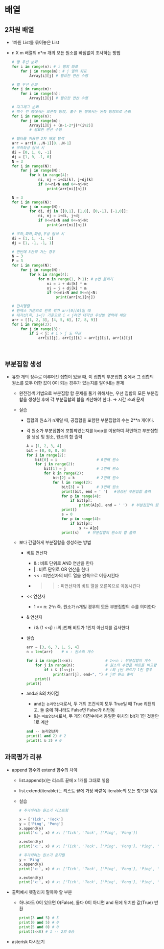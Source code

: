 

# 배열

## 2차원 배열

- 1차원 List를 묶어놓은 List
- n X m 배열의 n*m 개의 모든 원소를 빠짐없이 조사하는 방법
    
    ```python
    # 행 우선 순회
    for i in range(n): # i 행의 좌표
        for j in range(m): # j 열의 좌표
            Array[i][j] # 필요한 연산 수행
    
    # 열 우선 순회
    for j in range(m):
        for i in range(n):
            Array[i][j] # 필요한 연산 수행
    
    # 지그재그 순회
    # 짝수 번 행에서는 오른쪽 방향, 홀수 번 행에서는 왼쪽 방향으로 순회 
    for i in range(n):
        for j in range(m):
            Array[i][j + (m-1-2*j)*(i%2)] 
            # 필요한 연산 수행
    
    # 델타를 이용한 2차 배열 탐색
    arr = arr[0...N-1][0...N-1]
    # 우하좌상 탐색 시
    di = [0, 1, 0, -1]
    dj = [1, 0, -1, 0]
    N = 3
    for i in range(N):
        for j in range(N):
            for k in range(4):
                ni, nj = i+di[k], j+dj[k]
                if 0<=ni<N and 0<=nj<N:
                    print(arr[ni][nj])
    
    N = 3
    for i in range(N):
        for j in range(N):
            for di, dj in [[0,1], [1,0], [0,-1], [-1,0]]:
                ni, nj = i+di, j+dj
                if 0<=ni<N and 0<=nj<N:
                    print(arr[ni][nj])
    
    # 우하,좌하,좌상,우상 탐색 시
    di = [1, 1, -1, -1]
    dj = [1, -1, -1, 1]
    
    # 한번에 3칸씩 가는 경우 
    N = 3
    P = 3
    for i in range(N):
        for j in range(N):
            for k in range(4):
                for m in range(1, P+1): # p번 붙이기
                    ni = i + di[k] * m
                    nj = j + dj[k] * m
                    if 0<=ni<N and 0<=nj<N:
                        print(arr[ni][nj])
    
    # 전치행렬
    # 인덱스 기준으로 왼쪽 위가 arr[0][0]일 때
    # 대각선(즉, i=j) 기준으로 i < j라면 대각선 우상방 영역에 해당
    arr = [[1, 2, 3], [4, 5, 6], [7, 8, 9]]
    for i in range(3):
        for j in range(3):
            if i < j: # i > j 도 무관
                arr[i][j], arr[j][i] = arr[j][i], arr[i][j]
    ```
    
</br>
      
## 부분집합 생성

- 유한 개의 정수로 이루어진 집합이 있을 때, 이 집합의 부분집합 중에서 그 집합의 원소를 모두 더한 값이 0이 되는 경우가 있는지를 알아내는 문제
    - 완전검색 기법으로 부분집합 합 문제를 풀기 위해서는, 우선 집합의 모든 부분집합을 생성한 후에 각 부분집합의 합을 계산해야 한다. → 시간 초과 문제
    - 실습
        - 집합의 원소가 n개일 때, 공집합을 포함한 부분집합의 수는 2**n 개이다.
        - 각 원소가 부분집합에 포함되었는지를 loop를 이용하여 확인하고 부분집합을 생성 및 원소, 원소의 합 출력
            
            ```python
            A = [1, 2, 3, 4]
            bit = [0, 0, 0, 0]
            for i in range(2):
                bit[0] = i                  # 0번째 원소
                for j in range(2):
                    bit[1] = j              # 1번째 원소
                    for k in range(2):
                        bit[2] = k          # 2번째 원소
                        for l in range(2):
                            bit[3] = l      # 3번째 원소
                            print(bit, end = ' ')   #생성된 부분집합 출력
                            for p in range(4):
                                if bit[p]:
                                    print(A[p], end = ' ')  # 부분집합의 원소 출력
                            print()
                            s = 0
                            for p in range(4):
                                if bit[p]:
                                    s += A[p]
                            print(s)    # 부분집합의 원소의 합 출력
            ```
            
    - 보다 간결하게 부분집합을 생성하는 방법
        - 비트 연산자
            - & : 비트 단위로 AND 연산을 한다
            - | : 비트 단위로 OR 연산을 한다
            - << : 피연산자의 비트 열을 왼쪽으로 이동시킨다
            - >> : 피연산자의 비트 열을 오른쪽으로 이동시킨다
        - << 연산자
            - 1 << n: 2^n 즉. 원소가 n개일 경우의 모든 부분집합의 수를 의미한다
        - & 연산자
            - i & (1 <<j) : i의 j번째 비트가 1인지 아닌지를 검사한다
        - 실습
            
            ```python
            arr = [3, 6, 7, 1, 5, 4]
            n = len(arr)    # n : 원소의 개수
            
            for i in range(1<<n):               # 1<<n : 부분집합의 개수
                for j in range(n):              # 원소의 수만큼 비트를 비교함
                    if i & (1<<j):              # i의 j번 비트가 1인 경우
                        print(arr[j], end=", ") # j번 원소 출력
                print()
            print()
            ```
            
        - and과 &의 차이점
            - and는 `논리연산자`로서, 두 개의 조건식이 모두 True일 때 True 리턴되고. 둘 중에 하나라도 False면 False가 리턴됨
            - &는 `비트연산자`로서, 두 개의 이진수에서 동일한 위치의 bit가 1인 것들만 1로 계산
            
            ```python
            and -- 논리연산자
            print(1 and 2) # 2
            print(1 & 2) # 0
            ```
            


## 과목평가 리뷰

- append 함수와 extend 함수의 차이
    - list.append(x)는 리스트 끝에 x 1개를 그대로 넣음
    - list.extend(iterable)는 리스트 끝에 가장 바깥쪽 iterable의 모든 항목을 넣음
    - 실습
        
        ```python
        # 추가하려는 원소가 리스트형
        
        x = ['Tick', 'Tock']
        y = ['Ping', 'Pong']
        x.append(y)
        print('x:', x) # x: ['Tick', 'Tock', ['Ping', 'Pong']]
        
        x.extend(y)
        print('x:', x) # x: ['Tick', 'Tock', ['Ping', 'Pong'], 'Ping', 'Pong']
        
        # 추가하려는 원소가 문자열
        y = 'Ping'
        x.append(y)
        print('x:', x) # x: ['Tick', 'Tock', ['Ping', 'Pong'], 'Ping', 'Pong', 'Ping']
        
        x.extend(y)
        print('x:', x) # x: ['Tick', 'Tock', ['Ping', 'Pong'], 'Ping', 'Pong', 'Ping', 'P', 'i', 'n', 'g']
        ```
        
- 출력예시 헷갈리지 말아야 할 부분
    - 하나라도 0이 있으면 0(False), 둘다 0이 아니면 and 뒤에 위치한 값(True) 반환
        
        ```python
        print(3 and 5) # 5
        print(0 and 5) # 0
        print(5 and 0) # 0
        print(1<<0) # 1 -- 2의 0승
        ```
        
    
- asterisk 다시보기